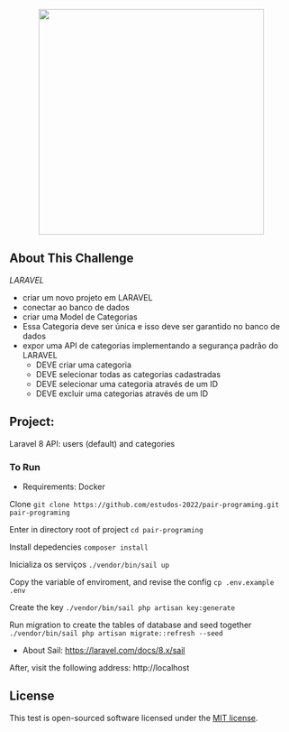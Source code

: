 <p align="center"><a href="https://laravel.com" target="_blank"><img src="https://raw.githubusercontent.com/laravel/art/master/logo-lockup/5%20SVG/2%20CMYK/1%20Full%20Color/laravel-logolockup-cmyk-red.svg" width="400"></a></p>

## About This Challenge

_LARAVEL_

-   criar um novo projeto em LARAVEL
-   conectar ao banco de dados
-   criar uma Model de Categorias
-   Essa Categoria deve ser única e isso deve ser garantido no banco de dados
-   expor uma API de categorias implementando a segurança padrão do LARAVEL
    -   DEVE criar uma categoria
    -   DEVE selecionar todas as categorias cadastradas
    -   DEVE selecionar uma categoria através de um ID
    -   DEVE excluir uma categorias através de um ID

## Project:

Laravel 8 API: users (default) and categories

### To Run

-   Requirements: Docker

Clone
`git clone https://github.com/estudos-2022/pair-programing.git pair-programing`

Enter in directory root of project
`cd pair-programing`

Install depedencies
`composer install`

Inicializa os serviços
`./vendor/bin/sail up`

Copy the variable of enviroment, and revise the config
`cp .env.example .env`

Create the key
`./vendor/bin/sail php artisan key:generate`

Run migration to create the tables of database and seed together
`./vendor/bin/sail php artisan migrate::refresh --seed`

-   About Sail: https://laravel.com/docs/8.x/sail

After, visit the following address: http://localhost

## License

This test is open-sourced software licensed under the [MIT license](https://opensource.org/licenses/MIT).
